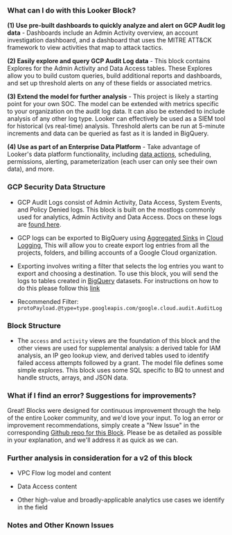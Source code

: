 ### What can I do with this Looker Block?
**(1) Use pre-built dashboards to quickly analyze and alert on GCP Audit log data** - Dashboards include an Admin Activity overview, an account investigation dashboard, and a dashboard that uses the MITRE ATT&CK framework to view activities that map to attack tactics.

**(2) Easily explore and query GCP Audit Log data** - This block contains Explores for the Admin Activity and Data Access tables. These Explores allow you to build custom queries, build additional reports and dashboards, and set up threshold alerts on any of these fields or associated metrics.

**(3) Extend the model for further analysis** - This project is likely a starting point for your own SOC. The model can be extended with metrics specific to your organization on the audit log data. It can also be extended to include analysis of any other log type. Looker can effectively be used as a SIEM tool for historical (vs real-time) analysis. Threshold alerts can be run at 5-minute increments and data can be queried as fast as it is landed in BigQuery.

**(4) Use as part of an Enterprise Data Platform** - Take advantage of Looker's data platform functionality, including [data actions](https://looker.com/platform/actions), scheduling, permissions, alerting, parameterization (each user can only see their own data), and more.


### GCP Security Data Structure

* GCP Audit Logs consist of Admin Activity, Data Access, System Events, and Policy Denied logs. This block is built on the mostlogs commonly used for analytics, Admin Activity and Data Access. Docs on these logs are [found here](https://cloud.google.com/logging/docs/audit).

* GCP logs can be exported to BigQuery using [Aggregated Sinks](https://cloud.google.com/logging/docs/export/aggregated_sinks) in [Cloud Logging](https://cloud.google.com/logging), This will allow you to create export log entries from all the projects, folders, and billing accounts of a Google Cloud organization.

* Exporting involves writing a filter that selects the log entries you want to export and choosing a destination.  To use this block, you will send the logs to tables created in [BigQuery](https://cloud.google.com/bigquery) datasets. For instructions on how to do this please follow this [link](https://cloud.google.com/logging/docs/export)

* Recommended Filter:
`protoPayload.@type=type.googleapis.com/google.cloud.audit.AuditLog`



### Block Structure

* The ``access`` and ``activity`` views are the foundation of this block and the other views are used for supplemental analysis: a derived table for IAM analysis, an IP geo lookup view, and derived tables used to identify failed access attempts followed by a grant. The model file defines some simple explores. This block uses some SQL specific to BQ to unnest and handle structs, arrays, and JSON data.

### What if I find an error? Suggestions for improvements?

Great! Blocks were designed for continuous improvement through the help of the entire Looker community, and we'd love your input. To log an error or improvement recommendations, simply create a "New Issue" in the corresponding [Github repo for this Block](https://github.com/llooker/google_ga360/issues). Please be as detailed as possible in your explanation, and we'll address it as quick as we can.

### Further analysis in consideration for a v2 of this block

* VPC Flow log model and content

* Data Access content

* Other high-value and broadly-applicable analytics use cases we identify in the field

### Notes and Other Known Issues
